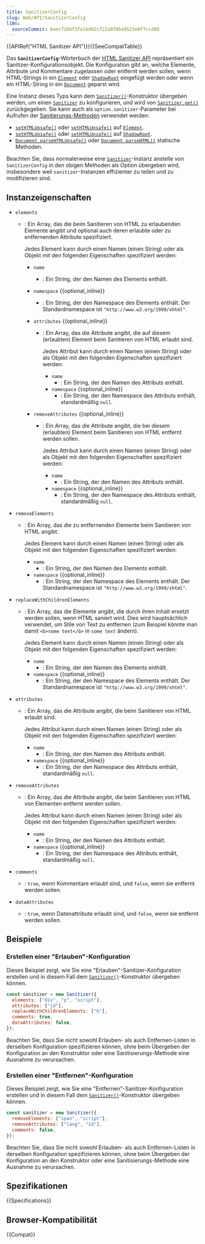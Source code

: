 ```yaml
---
title: SanitizerConfig
slug: Web/API/SanitizerConfig
l10n:
  sourceCommit: baec726bf3fe1bd82cf22a0f8ba9523e0f7ccd80
---
```


{{APIRef("HTML Sanitizer API")}}{{SeeCompatTable}}

Das **`SanitizerConfig`**-Wörterbuch der [HTML Sanitizer API](/de/docs/Web/API/HTML_Sanitizer_API) repräsentiert ein Sanitizer-Konfigurationsobjekt.
Die Konfiguration gibt an, welche Elemente, Attribute und Kommentare zugelassen oder entfernt werden sollen, wenn HTML-Strings in ein [`Element`](/de/docs/Web/API/Element) oder [`ShadowRoot`](/de/docs/Web/API/ShadowRoot) eingefügt werden oder wenn ein HTML-String in ein [`Document`](/de/docs/Web/API/Document) geparst wird.

Eine Instanz dieses Typs kann dem [`Sanitizer()`](/de/docs/Web/API/Sanitizer/Sanitizer)-Konstruktor übergeben werden, um einen [`Sanitizer`](/de/docs/Web/API/Sanitizer) zu konfigurieren, und wird von [`Sanitizer.get()`](/de/docs/Web/API/Sanitizer/get) zurückgegeben.
Sie kann auch als `option.sanitizer`-Parameter bei Aufrufen der [Sanitierungs-Methoden](/de/docs/Web/API/HTML_Sanitizer_API#sanitization_methods) verwendet werden:

- [`setHTMLUnsafe()`](/de/docs/Web/API/Element/setHTMLUnsafe) oder [`setHTMLUnsafe()`](/de/docs/Web/API/Element/setHTMLUnsafe) auf [`Element`](/de/docs/Web/API/Element).
- [`setHTMLUnsafe()`](/de/docs/Web/API/ShadowRoot/setHTMLUnsafe) oder [`setHTMLUnsafe()`](/de/docs/Web/API/ShadowRoot/setHTMLUnsafe) auf [`ShadowRoot`](/de/docs/Web/API/ShadowRoot).
- [`Document.parseHTMLUnsafe()`](/de/docs/Web/API/Document/parseHTMLUnsafe_static) oder [`Document.parseHTML()`](/de/docs/Web/API/Document/parseHTML_static) statische Methoden.

Beachten Sie, dass normalerweise eine [`Sanitizer`](/de/docs/Web/API/Sanitizer)-Instanz anstelle von `SanitizerConfig` in den obigen Methoden als Option übergeben wird, insbesondere weil `sanitizer`-Instanzen effizienter zu teilen und zu modifizieren sind.

## Instanzeigenschaften

- `elements`

  - : Ein Array, das die beim Sanitieren von HTML zu erlaubenden Elemente angibt und optional auch deren erlaubte oder zu entfernenden Attribute spezifiziert.

    Jedes Element kann durch einen Namen (einen String) oder als Objekt mit den folgenden Eigenschaften spezifiziert werden:

    - `name`
      - : Ein String, der den Namen des Elements enthält.
    - `namespace` {{optional_inline}}
      - : Ein String, der den Namespace des Elements enthält.
        Der Standardnamespace ist `"http://www.w3.org/1999/xhtml"`.
    - `attributes` {{optional_inline}}

      - : Ein Array, das die Attribute angibt, die auf diesem (erlaubten) Element beim Sanitieren von HTML erlaubt sind.

        Jedes Attribut kann durch einen Namen (einen String) oder als Objekt mit den folgenden Eigenschaften spezifiziert werden:

        - `name`
          - : Ein String, der den Namen des Attributs enthält.
        - `namespace` {{optional_inline}}
          - : Ein String, der den Namespace des Attributs enthält, standardmäßig `null`.

    - `removeAttributes` {{optional_inline}}

      - : Ein Array, das die Attribute angibt, die bei diesem (erlaubten) Element beim Sanitieren von HTML entfernt werden sollen.

        Jedes Attribut kann durch einen Namen (einen String) oder als Objekt mit den folgenden Eigenschaften spezifiziert werden:

        - `name`
          - : Ein String, der den Namen des Attributs enthält.
        - `namespace` {{optional_inline}}
          - : Ein String, der den Namespace des Attributs enthält, standardmäßig `null`.

- `removeElements`

  - : Ein Array, das die zu entfernenden Elemente beim Sanitieren von HTML angibt.

    Jedes Element kann durch einen Namen (einen String) oder als Objekt mit den folgenden Eigenschaften spezifiziert werden:

    - `name`
      - : Ein String, der den Namen des Elements enthält.
    - `namespace` {{optional_inline}}
      - : Ein String, der den Namespace des Elements enthält.
        Der Standardnamespace ist `"http://www.w3.org/1999/xhtml"`.

- `replaceWithChildrenElements`

  - : Ein Array, das die Elemente angibt, die durch ihren Inhalt ersetzt werden sollen, wenn HTML saniert wird.
    Dies wird hauptsächlich verwendet, um Stile von Text zu entfernen (zum Beispiel könnte man damit `<b>some text</b>` in `some text` ändern).

    Jedes Element kann durch einen Namen (einen String) oder als Objekt mit den folgenden Eigenschaften spezifiziert werden:

    - `name`
      - : Ein String, der den Namen des Elements enthält.
    - `namespace` {{optional_inline}}
      - : Ein String, der den Namespace des Elements enthält.
        Der Standardnamespace ist `"http://www.w3.org/1999/xhtml"`.

- `attributes`

  - : Ein Array, das die Attribute angibt, die beim Sanitieren von HTML erlaubt sind.

    Jedes Attribut kann durch einen Namen (einen String) oder als Objekt mit den folgenden Eigenschaften spezifiziert werden:

    - `name`
      - : Ein String, der den Namen des Attributs enthält.
    - `namespace` {{optional_inline}}
      - : Ein String, der den Namespace des Attributs enthält, standardmäßig `null`.

- `removeAttributes`

  - : Ein Array, das die Attribute angibt, die beim Sanitieren von HTML von Elementen entfernt werden sollen.

    Jedes Attribut kann durch einen Namen (einen String) oder als Objekt mit den folgenden Eigenschaften spezifiziert werden:

    - `name`
      - : Ein String, der den Namen des Attributs enthält.
    - `namespace` {{optional_inline}}
      - : Ein String, der den Namespace des Attributs enthält, standardmäßig `null`.

- `comments`
  - : `true`, wenn Kommentare erlaubt sind, und `false`, wenn sie entfernt werden sollen.
- `dataAttributes`
  - : `true`, wenn Datenattribute erlaubt sind, und `false`, wenn sie entfernt werden sollen.

## Beispiele

### Erstellen einer "Erlauben"-Konfiguration

Dieses Beispiel zeigt, wie Sie eine "Erlauben"-Sanitizer-Konfiguration erstellen und in diesem Fall dem [`Sanitizer()`](/de/docs/Web/API/Sanitizer/Sanitizer)-Konstruktor übergeben können.

```js
const sanitizer = new Sanitizer({
  elements: ["div", "p", "script"],
  attributes: ["id"],
  replaceWithChildrenElements: ["b"],
  comments: true,
  dataAttributes: false,
});
```

Beachten Sie, dass Sie nicht sowohl Erlauben- als auch Entfernen-Listen in derselben Konfiguration spezifizieren können, ohne beim Übergeben der Konfiguration an den Konstruktor oder eine Sanitisierungs-Methode eine Ausnahme zu verursachen.

### Erstellen einer "Entfernen"-Konfiguration

Dieses Beispiel zeigt, wie Sie eine "Entfernen"-Sanitizer-Konfiguration erstellen und in diesem Fall dem [`Sanitizer()`](/de/docs/Web/API/Sanitizer/Sanitizer)-Konstruktor übergeben können.

```js
const sanitizer = new Sanitizer({
  removeElements: ["span", "script"],
  removeAttributes: ["lang", "id"],
  comments: false,
});
```

Beachten Sie, dass Sie nicht sowohl Erlauben- als auch Entfernen-Listen in derselben Konfiguration spezifizieren können, ohne beim Übergeben der Konfiguration an den Konstruktor oder eine Sanitisierungs-Methode eine Ausnahme zu verursachen.

## Spezifikationen

{{Specifications}}

## Browser-Kompatibilität

{{Compat}}
